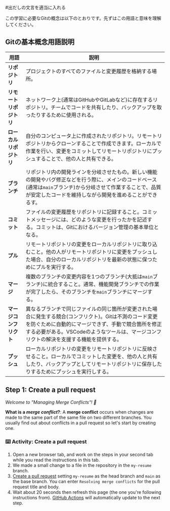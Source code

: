 <!--
  <<< Author notes: Step 1 >>>
  Choose 3-5 steps for your course.
  The first step is always the hardest, so pick something easy!
  Link to docs.github.com for further explanations.
  Encourage users to open new tabs for steps!
-->

#出だしの文言を適当に入れる

この学習に必要なGitの概念は以下のとおりです。先ずはこの用語と意味を理解してください。

## Gitの基本概念用語説明

| 用語           | 説明                                                                                                                                                                                                                                                                                                                                                                                                                                                                           |
|----------------|-------------------------------------------------------------------------------------------------------------------------------------------------------------------------------------------------------------------------------------------------------------------------------------------------------------------------------------------------------------------------------------------------------------------------------------------------------------------------------|
| **リポジトリ** | プロジェクトのすべてのファイルと変更履歴を格納する場所。                                                                                                                                                                                                                                                                                                                                                                                                                      |
| **リモートリポジトリ**  | ネットワーク上(通常はGitHubやGitLabなど)に存在するリポジトリ。チームでコードを共有したり、バックアップを取ったりするために使用される。                                                                                                                                                                                                                                                                                                                                     |
| **ローカルリポジトリ**  | 自分のコンピュータ上に作成されたリポジトリ。リモートリポジトリからクローンすることで作成できます。ローカルで作業を行い、変更をコミットしてリモートリポジトリにプッシュすることで、他の人と共有できる。                                                                                                                                                                                                                                                                     |
| **ブランチ**     | リポジトリ内の開発ラインを分岐させたもの。新しい機能の開発やバグ修正などを行う際に、メインのコードベース(通常は`main`ブランチ)から分岐させて作業することで、品質が安定したコードを維持しながら開発を進めることができるす。                                                                                                                                                                                                                                                                   |
| **コミット**     | ファイルの変更履歴をリポジトリに記録すること。コミットメッセージには、どのような変更を行ったかを記述する。コミットは、Gitにおけるバージョン管理の基本単位となる。                                                                                                                                                                                                                                                                                                                         |
| **プル**       | リモートリポジトリの変更をローカルリポジトリに取り込むこと。他の人がリモートリポジトリに変更をプッシュした場合、自分のローカルリポジトリを最新の状態に保つためにプルを実行する。                                                                                                                                                                                                                                                                                                                         |
| **マージ**     | 複数のブランチの変更内容を1つのブランチ(大抵は`main`ブランチ)に統合すること。通常、機能開発ブランチでの作業が完了したら、そのブランチを`main`ブランチにマージする。                                                                                                                                                                                                                                                                                                                                 |
| **マージコンフリクト** | 異なるブランチで同じファイルの同じ箇所が変更された場合に発生する競合(コンフリクト)。Gitは不測のコード変更を防ぐために自動的にマージできず、手動で競合箇所を修正する必要がある。VSCodeのようなツールは、マージコンフリクトの解決を支援する機能を提供する。                                                                                                                                                                                                                                                                   |
| **プッシュ**     | ローカルリポジトリの変更をリモートリポジトリに反映させること。ローカルでコミットした変更を、他の人と共有したり、バックアップとしてリモートリポジトリに保存したりするためにプッシュを実行しする。                                                                                                                                                                                                                                                                                                                         |


## Step 1: Create a pull request

_Welcome to "Managing Merge Conflicts"! :wave:_

**What is a _merge conflict_?**: A **merge conflict** occurs when changes are made to the same part of the same file on two different branches. You usually find out about conflicts in a pull request so let's start by creating one.

### :keyboard: Activity: Create a pull request

1. Open a new browser tab, and work on the steps in your second tab while you read the instructions in this tab.
1. We made a small change to a file in the repository in the `my-resume` branch.
1. [Create a pull request](https://docs.github.com/en/pull-requests/collaborating-with-pull-requests/proposing-changes-to-your-work-with-pull-requests/creating-a-pull-request) setting `my-resume` as the head branch and `main` as the base branch. You can enter `Resolving merge conflicts` for the pull request title and body.
1. Wait about 20 seconds then refresh this page (the one you're following instructions from). [GitHub Actions](https://docs.github.com/en/actions) will automatically update to the next step.
